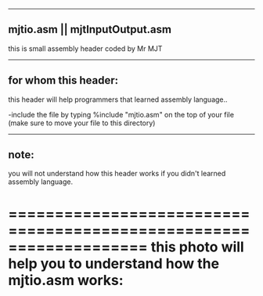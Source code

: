 -----------------------------------
mjtio.asm || mjtInputOutput.asm
----------------------------------

this is small assembly header coded by Mr MJT

-------------------------
for whom this header:
-----------------------------------------------------

this header will help programmers that learned assembly language..


-include the file by typing %include "mjtio.asm" on the top of your file (make sure to move your file to this directory)


------------
note:
--------------

you will not understand how this header works if you didn't learned assembly language.

===================================================================
this photo will help you to understand how the mjtio.asm works:
===================================================================

